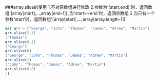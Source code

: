 ###array.slice的使用
1.不对原数组进行修改
2.参数为'(start,end)'时，返回数组'[array[start],...,array[end-1]]',当'start==end'时，返回空数组
3.当只有一个参数'start'时，返回数组'[array[start],...,array[array.length-1]]'
```javascript
var arr = ["George", "John", "Thomas", "James", "Adrew", "Martin"]
arr.slice(2,3)
["Thomas"]
arr.slice(0,1)
["George"]
arr.slice(0)
["George", "John", "Thomas", "James", "Adrew", "Martin"]
arr.slice(1)
["John", "Thomas", "James", "Adrew", "Martin"]
arr.slice(0,0)
[]
```
